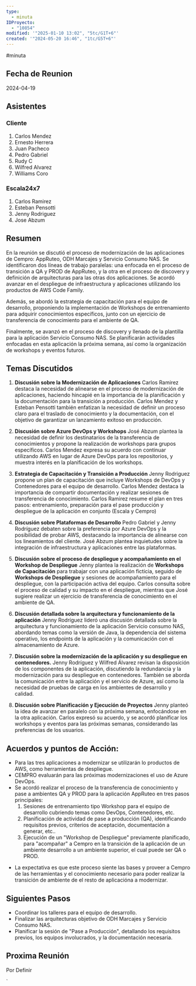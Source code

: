 ```yaml
---
type:
  - minuta
IDProyecto:
  - "10854"
modified: '"2025-01-10 13:02", "5tc/G1T+6"'
created: '"2024-05-20 16:46", "1tc/G5T+6"'
---
```


#minuta
## Fecha de Reunion
2024-04-19

## Asistentes

### Cliente
1. Carlos Mendez
2. Ernesto Herrera
3. Juan Pacheco
4. Pedro Gabriel
5. Rudy C
6. Wilfred Alvarez
7. Williams Coro
### Escala24x7
1. Carlos Ramirez
2. Esteban Pensotti
3. Jenny Rodriguez
4. Jose Abzum 
## Resumen

En la reunión se discutió el proceso de modernización de las aplicaciones de Cempro: AppRuteo, ODH Marcajes y Servicio Consumo NAS. Se identificaron dos líneas de trabajo paralelas: una enfocada en el proceso de transición a QA y PROD de AppRuteo, y la otra en el proceso de discovery y definición de arquitecturas para las otras dos aplicaciones. Se acordó avanzar en el despliegue de infraestructura y aplicaciones utilizando los productos de AWS Code Family.

Además, se abordó la estrategia de capacitación para el equipo de desarrollo, proponiendo la implementación de Workshops de entrenamiento para adquirir conocimientos específicos, junto con un ejercicio de transferencia de conocimiento para el ambiente de QA.

Finalmente, se avanzó en el proceso de discovery y llenado de la plantilla para la aplicación Servicio Consumo NAS. Se planificarán actividades enfocadas en esta aplicación la próxima semana, así como la organización de workshops y eventos futuros.

## Temas Discutidos

1. **Discusión sobre la Modernización de Aplicaciones**
Carlos Ramirez destaca la necesidad de alinearse en el proceso de modernización de aplicaciones, haciendo hincapié en la importancia de la planificación y la documentación para la transición a producción. Carlos Mendez y Esteban Pensotti también enfatizan la necesidad de definir un proceso claro para el traslado de conocimiento y la documentación, con el objetivo de garantizar un lanzamiento exitoso en producción.

2. **Discusión sobre Azure DevOps y Workshops**
José Abzum plantea la necesidad de definir los destinatarios de la transferencia de conocimientos y propone la realización de workshops para grupos específicos. Carlos Mendez expresa su acuerdo con continuar utilizando AWS en lugar de Azure DevOps para los repositorios, y muestra interés en la planificación de los workshops.

3. **Estrategia de Capacitación y Transición a Producción**
Jenny Rodriguez propone un plan de capacitación que incluye Workshops de DevOps y Contenedores para el equipo de desarrollo. Carlos Mendez destaca la importancia de compartir documentación y realizar sesiones de transferencia de conocimiento. Carlos Ramirez resume el plan en tres pasos: entrenamiento, preparación para el pase producción y despliegue de la aplicación en conjunto (Escala y Cempro)

4. **Discusión sobre Plataformas de Desarrollo**
Pedro Gabriel y Jenny Rodríguez debaten sobre la preferencia por Azure DevOps y la posibilidad de probar AWS, destacando la importancia de alinearse con los lineamientos del cliente. José Abzum plantea inquietudes sobre la integración de infraestructura y aplicaciones entre las plataformas.

3. **Discusión sobre el proceso de despliegue y acompañamiento en el Workshop de Despliegue**
Jenny plantea la realización de **Workshops de Capacitación** para trabajar con una aplicación ficticia, seguido de **Workshops de Despliegue** y sesiones de acompañamiento para el despliegue, con la participación activa del equipo. Carlos consulta sobre el proceso de calidad y su impacto en el despliegue, mientras que José sugiere realizar un ejercicio de transferencia de conocimiento en el ambiente de QA.

4. **Discusión detallada sobre la arquitectura y funcionamiento de la aplicación**
Jenny Rodríguez lideró una discusión detallada sobre la arquitectura y funcionamiento de la aplicación Servicio consumo NAS, abordando temas como la versión de Java, la dependencia del sistema operativo, los endpoints de la aplicación y la comunicación con el almacenamiento de Azure.

5. **Discusión sobre la modernización de la aplicación y su despliegue en contenedores.**
Jenny Rodríguez y Wilfred Álvarez revisan la disposición de los componentes de la aplicación, discutiendo la redundancia y la modernización para su despliegue en contenedores. También se aborda la comunicación entre la aplicación y el servicio de Azure, así como la necesidad de pruebas de carga en los ambientes de desarrollo y calidad.

6. **Discusión sobre Planificación y Ejecución de Proyectos**
Jenny planteó la idea de avanzar en paralelo con la próxima semana, enfocándose en la otra aplicación. Carlos expresó su acuerdo, y se acordó planificar los workshops y eventos para las próximas semanas, considerando las preferencias de los usuarios.

## Acuerdos y puntos de Acción:
- Para las tres aplicaciones a modernizar se utilizarán lo productos de AWS, como herramientas de despliegue.
- CEMPRO evaluarán para las próximas modernizaciones el uso de Azure  DevOps.
- Se acordó realizar el proceso de la transferencia de conocimiento y pase a ambientes QA y PROD para la aplicación AppRuteo en tres pasos principales:
	1. Sesiones de entrenamiento tipo Workshop para el equipo de desarrollo cubriendo temas como DevOps, Contenedores, etc.
	2. Planificación de actividad de pase a producción (QA), identificando requisitos previos, criterios de aceptación, documentación a generar, etc..
	3. Ejecución de un "Workshop de Despliegue" previamente planificado, para "acompañar" a Cempro en la transición de la aplicación de un ambiente desarrollo a un ambiente superior, el cual puede ser QA o PROD.
* La expectativa es que este proceso siente las bases y proveer a Cempro de las herramientas y el conocimiento necesario para poder realizar la transición de ambiente de el resto de aplicacióna a modernizar.

## Siguientes Pasos
- Coordinar los talleres para el equipo de desarrollo.
- Finalizar las arquitecturas objetivo de ODH Marcajes y Servicio Consumo NAS.
- Planificar la sesión de "Pase a Producción", detallando los requisitos previos, los equipos involucrados, y la documentación necesaria.
## Proxima Reunión
Por Definir  

`